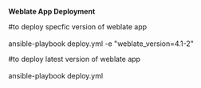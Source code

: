 **Weblate App Deployment**

#to deploy specfic version of weblate app<br/><br/>
ansible-playbook deploy.yml -e "weblate_version=4.1-2"  

#to deploy latest version of weblate app<br/><br/>
ansible-playbook deploy.yml  
